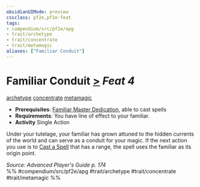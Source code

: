```yaml
---
obsidianUIMode: preview
cssclass: pf2e,pf2e-feat
tags:
- compendium/src/pf2e/apg
- trait/archetype
- trait/concentrate
- trait/metamagic
aliases: ["Familiar Conduit"]
---
```

# Familiar Conduit  [>](../../Rules/core-rulebook/chapter-9-playing-the-game.md#Actions "Single Action") *Feat 4*  
[archetype](../../Rules/traits/archetype.md)  [concentrate](../../Rules/traits/concentrate.md)  [metamagic](../../Rules/traits/metamagic.md)  

- **Prerequisites**: [Familiar Master Dedication](familiar-master-dedication-apg.md), able to cast spells
- **Requirements**: You have line of effect to your familiar.
- **Activity** Single Action

Under your tutelage, your familiar has grown attuned to the hidden currents of the world and can serve as a conduit for your magic. If the next action you use is to [Cast a Spell](../../Rules/actions/cast-a-spell.md) that has a range, the spell uses the familiar as its origin point.

*Source: Advanced Player's Guide p. 174*  
%% #compendium/src/pf2e/apg #trait/archetype #trait/concentrate #trait/metamagic %%